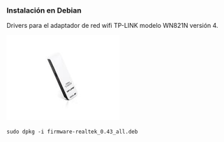 ### Instalación en Debian
Drivers para el adaptador de red wifi TP-LINK modelo WN821N versión 4.

![Apariencia del adaptador de red wifi](foto.jpeg)

`sudo dpkg -i firmware-realtek_0.43_all.deb`
